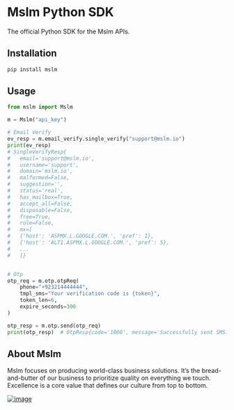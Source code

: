 # Mslm Python SDK

The official Python SDK for the Mslm APIs.

## Installation

```bash
pip install mslm
```

## Usage

```python
from mslm import Mslm

m = Mslm("api_key")

# Email Verify
ev_resp = m.email_verify.single_verify("support@mslm.io")
print(ev_resp)
# SingleVerifyResp{
#   email='support@mslm.io',
#   username='support', 
#   domain='mslm.io', 
#   malformed=False, 
#   suggestion='', 
#   status='real',
#   has_mailbox=True, 
#   accept_all=False, 
#   disposable=False, 
#   free=True, 
#   role=False, 
#   mx=[
#   {'host': 'ASPMX.L.GOOGLE.COM.', 'pref': 1}, 
#   {'host': 'ALT1.ASPMX.L.GOOGLE.COM.', 'pref': 5}, 
#   ...
#   ]}


# Otp
otp_req = m.otp.otpReq(
    phone="+923214444444",
    tmpl_sms="Your verification code is {token}",
    token_len=6,
    expire_seconds=300
)

otp_resp = m.otp.send(otp_req)
print(otp_resp)  # OtpResp{code='1000', message='Successfully sent SMS.'}
```

## About Mslm

Mslm focuses on producing world-class business solutions. It’s the
bread-and-butter of our business to prioritize quality on everything we touch.
Excellence is a core value that defines our culture from top to bottom.

[![image](https://avatars.githubusercontent.com/u/50307970?s=200&v=4)](https://mslm.io/)
